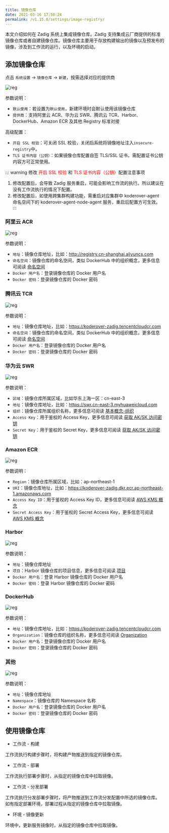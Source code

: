 ```yaml
---
title: 镜像仓库
date: 2021-03-16 17:50:24
permalink: /v1.15.0/settings/image-registry/
---
```


本文介绍如何在 Zadig 系统上集成镜像仓库。Zadig 支持集成云厂商提供的标准镜像仓库或者自建镜像仓库。镜像仓库主要用于存放构建输出的镜像以及预发布的镜像，涉及到工作流的运行，以及环境的启动。

## 添加镜像仓库

点击 `系统设置` -> `镜像仓库` -> `新建`，按需选择对应的提供商

![reg](./_images/reg_add.png)

参数说明：

- `默认使用`：若设置为`默认使用`，新建环境时会默认使用该镜像仓库
- `提供商`：支持阿里云 ACR、华为云 SWR、腾讯云 TCR、Harbor、DockerHub、Amazon ECR 及其他 Registry 标准对接

高级配置：

- `开启 SSL 校验`：可关闭 SSL 校验，关闭后系统将镜像地址注入`insecure-registry`中。
- `TLS 证书内容（公钥）`：如果镜像仓库配置自签 TLS/SSL 证书，需配置证书公钥内容方可正常使用。

::: warning 修改 <font color=#FF000 >开启 SSL 校验</font> 和 <font color=#FF000 >TLS 证书内容（公钥）</font>配置注意事项
1. 修改配置后，会导致 Zadig 服务重启，可能会影响工作流的执行。所以建议在没有工作流执行的情况下配置。
2. 修改配置后，如使用跨集群构建功能，需重启对应集群中 koderover-agent 命名空间下的 koderover-agent-node-agent 服务，重启后配置方可生效。
:::

### 阿里云 ACR

![reg](./_images/reg_add_ali.png)

参数说明：

- `地址`：镜像仓库地址，比如：http://registry.cn-shanghai.aliyuncs.com
- `命名空间`：镜像仓库的命名空间，类似 DockerHub 中的组织概念，更多信息可阅读 [命名空间](https://www.alibabacloud.com/help/zh/container-registry/latest/manage-namespaces)
- `Docker 用户名`：登录镜像仓库的 Docker 用户名
- `Docker 密码`：登录镜像仓库的 Docker 密码

### 腾讯云 TCR

![reg](./_images/reg_add_tcr.png)

参数说明：

- `地址`：镜像仓库地址，比如：https://koderover-zadig.tencentcloudcr.com
- `命名空间`：镜像仓库的命名空间，类似 DockerHub 中的组织概念，更多信息可阅读 [命名空间](https://cloud.tencent.com/document/product/1141/39295#M)
- `Docker 用户名`：登录镜像仓库的 Docker 用户名
- `Docker 密码`：登录镜像仓库的 Docker 密码

### 华为云 SWR

![reg](./_images/reg_add_swr.png)

参数说明：

- `区域`：镜像仓库所属区域，比如华东上海一区：cn-east-3
- `地址`：镜像仓库地址，比如：https://swr.cn-east-3.myhuaweicloud.com
- `组织`：镜像仓库所属组织名称，更多信息可阅读 [基本概念-组织](https://support.huaweicloud.com/productdesc-swr/swr_03_0003.html)
- `Access Key`：用于鉴权的 Access Key，更多信息可阅读 [获取 AK/SK 访问密钥](https://support.huaweicloud.com/usermanual-swr/swr_01_1000.html)
- `Secret Key`：用于鉴权的 Secret Key，更多信息可阅读 [获取 AK/SK 访问密钥](https://support.huaweicloud.com/usermanual-swr/swr_01_1000.html)

### Amazon ECR

![reg](./_images/reg_add_aws.png)

参数说明：

- `Region`：镜像仓库所属区域，比如：ap-northeast-1
- `URI`：镜像仓库地址，比如：https://koderover-zadig.dkr.ecr.ap-northeast-1.amazonaws.com
- `Access Key ID`：用于鉴权的 Access Key ID，更多信息可阅读 [AWS KMS 概念](https://docs.aws.amazon.com/kms/latest/developerguide/concepts.html)
- `Secret Access Key`：用于鉴权的 Secret Access Key，更多信息可阅读 [AWS KMS 概念](https://docs.aws.amazon.com/kms/latest/developerguide/concepts.html)

### Harbor

![reg](./_images/reg_add_harbor.png)

参数说明：

- `地址`：镜像仓库地址
- `项目`：Harbor 镜像仓库的项目信息，更多信息可阅读 [项目](https://goharbor.io/docs/2.6.0/working-with-projects/create-projects/)
- `Docker 用户名`：登录 Harbor 镜像仓库的 Docker 用户名
- `Docker 密码`：登录 Harbor 镜像仓库的 Docker 密码

### DockerHub

![reg](./_images/reg_add_dockerhub.png)

参数说明：

- `地址`：镜像仓库地址，比如：https://koderover-zadig.tencentcloudcr.com
- `Organization`：镜像仓库的组织名称，更多信息可阅读 [Organization](https://docs.docker.com/docker-hub/orgs/)
- `Docker 用户名`：登录镜像仓库的 Docker 用户名
- `Docker 密码`：登录镜像仓库的 Docker 密码

### 其他

![reg](./_images/reg_add_other.png)

参数说明：

- `地址`：镜像仓库地址
- `Namespace`：镜像仓库的 Namespace 名称
- `Docker 用户名`：登录镜像仓库的 Docker 用户名
- `Docker 密码`：登录镜像仓库的 Docker 密码

## 使用镜像仓库

- 工作流 - 构建

工作流执行构建步骤时，将构建产物推送到指定的镜像仓库。

- 工作流 - 部署

工作流执行部署步骤时，从指定的镜像仓库中拉取镜像。

- 工作流 - 分发部署

工作流执行分发部署步骤时，将产物推送到工作流分发配置中所选的镜像仓库。
如有指定部署环境，部署过程从指定的镜像仓库中拉取镜像。

- 环境 - 镜像更新

环境中，更新服务镜像时，从指定的镜像仓库中拉取镜像。
